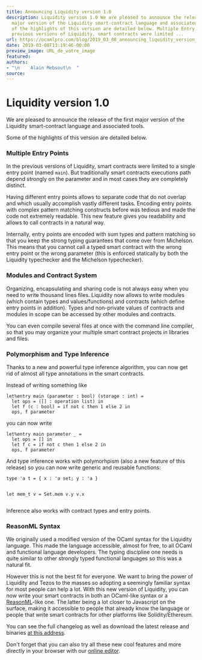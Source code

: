 ```yaml
---
title: Announcing Liquidity version 1.0
description: Liquidity version 1.0 We are pleased to announce the release of the first
  major version of the Liquidity smart-contract language and associated tools. Some
  of the highlights of this version are detailed below. Multiple Entry Points In the
  previous versions of Liquidity, smart contracts were limited ...
url: https://ocamlpro.com/blog/2019_03_08_announcing_liquidity_version_1_0
date: 2019-03-08T13:19:46-00:00
preview_image: URL_de_votre_image
featured:
authors:
- "\n    Alain Mebsout\n  "
source:
---
```


<h1>Liquidity version 1.0</h1>
<p>We are pleased to announce the release of the first major version of the Liquidity smart-contract language and associated tools.</p>
<p>Some of the highlights of this version are detailed below.</p>
<h3>Multiple Entry Points</h3>
<p>In the previous versions of Liquidity, smart contracts were limited to a single entry point (named <code>main</code>). But traditionally smart contracts executions path depend strongly on the parameter and in most cases they are completely distinct.</p>
<p>Having different entry points allows to separate code that do not overlap and which usually accomplish vastly different tasks. Encoding entry points with complex pattern matching constructs before was tedious and made the code not extremely readable. This new feature gives you readability and allows to call contracts in a natural way.</p>
<p>Internally, entry points are encoded with sum types and pattern matching so that you keep the strong typing guarantees that come over from Michelson. This means that you cannot call a typed smart contract with the wrong entry point or the wrong parameter (this is enforced statically by both the Liquidity typechecker and the Michelson typechecker).</p>
<h3>Modules and Contract System</h3>
<p>Organizing, encapsulating and sharing code is not always easy when you need to write thousand lines files. Liquidity now allows to write modules (which contain types and values/functions) and contracts (which define entry points in addition). Types and non-private values of contracts and modules in scope can be accessed by other modules and contracts.</p>
<p>You can even compile several files at once with the command line compiler, so that you may organize your multiple smart contract projects in libraries and files.</p>
<h3>Polymorphism and Type Inference</h3>
<p>Thanks to a new and powerful type inference algorithm, you can now get rid of almost all type annotations in the smart contracts.</p>
<p>Instead of writing something like</p>
<pre><code class="language-ocaml">let%entry main (parameter : bool) (storage : int) =
  let ops = ([] : operation list) in
  let f (c : bool) = if not c then 1 else 2 in
  ops, f parameter
</code></pre>
<p>you can now write</p>
<pre><code class="language-ocaml">let%entry main parameter _ =
  let ops = [] in
  let f c = if not c then 1 else 2 in
  ops, f parameter
</code></pre>
<p>And type inference works with polymorhpism (also a new feature of this release) so you can now write generic and reusable functions:</p>
<pre><code class="language-ocaml">type 'a t = { x : 'a set; y : 'a }

let mem_t v = Set.mem v.y v.x
</code></pre>
<p>Inference also works with contract types and entry points.</p>
<h3>ReasonML Syntax</h3>
<p>We originally used a modified version of the OCaml syntax for the Liquidity language. This made the language accessible, almost for free, to all OCaml and functional language developers. The typing discipline one needs is quite similar to other strongly typed functional languages so this was a natural fit.</p>
<p>However this is not the best fit for everyone. We want to bring the power of Liquidity and Tezos to the masses so adopting a seemingly familiar syntax for most people can help a lot. With this new version of Liquidity, you can now write your smart contracts in both an OCaml-like syntax or a <a href="https://reasonml.github.io">ReasonML</a>-like one. The latter being a lot closer to Javascript on the surface, making it accessible to people that already know the language or people that write smart contracts for other platforms like Solidity/Ethereum.</p>
<p>You can see the full changelog as well as download the latest release and binaries <a href="https://github.com/OCamlPro/liquidity/releases">at this address</a>.</p>
<p>Don't forget that you can also try all these new cool features and more directly in your browser with our <a href="https://www.liquidity-lang.org/edit/">online editor</a>.</p>

